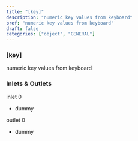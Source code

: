 ```yaml
---
title: "[key]"
description: "numeric key values from keyboard"
bref: "numeric key values from keyboard"
draft: false
categories: ["object", "GENERAL"]
---
```


### [key]

numeric key values from keyboard

### Inlets & Outlets

inlet 0

 - dummy

outlet 0

 - dummy
 
